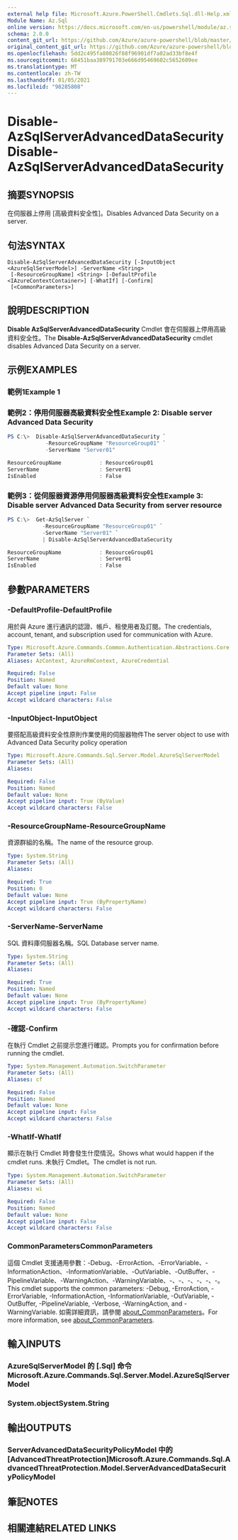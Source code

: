 ```yaml
---
external help file: Microsoft.Azure.PowerShell.Cmdlets.Sql.dll-Help.xml
Module Name: Az.Sql
online version: https://docs.microsoft.com/en-us/powershell/module/az.sql/disable-azsqlserveradvanceddatasecurity
schema: 2.0.0
content_git_url: https://github.com/Azure/azure-powershell/blob/master/src/Sql/Sql/help/Disable-AzSqlServerAdvancedDataSecurity.md
original_content_git_url: https://github.com/Azure/azure-powershell/blob/master/src/Sql/Sql/help/Disable-AzSqlServerAdvancedDataSecurity.md
ms.openlocfilehash: 5dd2c495fa80826f88f96901df7a02ad33bf8e4f
ms.sourcegitcommit: 68451baa389791703e666d95469602c5652609ee
ms.translationtype: MT
ms.contentlocale: zh-TW
ms.lasthandoff: 01/05/2021
ms.locfileid: "98285808"
---
```

# <span data-ttu-id="61e3b-101">Disable-AzSqlServerAdvancedDataSecurity</span><span class="sxs-lookup"><span data-stu-id="61e3b-101">Disable-AzSqlServerAdvancedDataSecurity</span></span>

## <span data-ttu-id="61e3b-102">摘要</span><span class="sxs-lookup"><span data-stu-id="61e3b-102">SYNOPSIS</span></span>
<span data-ttu-id="61e3b-103">在伺服器上停用 [高級資料安全性]。</span><span class="sxs-lookup"><span data-stu-id="61e3b-103">Disables Advanced Data Security on a server.</span></span>

## <span data-ttu-id="61e3b-104">句法</span><span class="sxs-lookup"><span data-stu-id="61e3b-104">SYNTAX</span></span>

```
Disable-AzSqlServerAdvancedDataSecurity [-InputObject <AzureSqlServerModel>] -ServerName <String>
 [-ResourceGroupName] <String> [-DefaultProfile <IAzureContextContainer>] [-WhatIf] [-Confirm]
 [<CommonParameters>]
```

## <span data-ttu-id="61e3b-105">說明</span><span class="sxs-lookup"><span data-stu-id="61e3b-105">DESCRIPTION</span></span>
<span data-ttu-id="61e3b-106">**Disable AzSqlServerAdvancedDataSecurity** Cmdlet 會在伺服器上停用高級資料安全性。</span><span class="sxs-lookup"><span data-stu-id="61e3b-106">The **Disable-AzSqlServerAdvancedDataSecurity** cmdlet disables Advanced Data Security on a server.</span></span>

## <span data-ttu-id="61e3b-107">示例</span><span class="sxs-lookup"><span data-stu-id="61e3b-107">EXAMPLES</span></span>

### <span data-ttu-id="61e3b-108">範例1</span><span class="sxs-lookup"><span data-stu-id="61e3b-108">Example 1</span></span>
### <span data-ttu-id="61e3b-109">範例2：停用伺服器高級資料安全性</span><span class="sxs-lookup"><span data-stu-id="61e3b-109">Example 2: Disable server Advanced Data Security</span></span>
```powershell
PS C:\>  Disable-AzSqlServerAdvancedDataSecurity `
            -ResourceGroupName "ResourceGroup01" `
            -ServerName "Server01" 

ResourceGroupName            : ResourceGroup01
ServerName                   : Server01
IsEnabled                    : False
```

### <span data-ttu-id="61e3b-110">範例3：從伺服器資源停用伺服器高級資料安全性</span><span class="sxs-lookup"><span data-stu-id="61e3b-110">Example 3: Disable server Advanced Data Security from server resource</span></span>
```powershell
PS C:\>  Get-AzSqlServer `
           -ResourceGroupName "ResourceGroup01" `
           -ServerName "Server01" `
           | Disable-AzSqlServerAdvancedDataSecurity

ResourceGroupName            : ResourceGroup01
ServerName                   : Server01
IsEnabled                    : False
```

## <span data-ttu-id="61e3b-111">參數</span><span class="sxs-lookup"><span data-stu-id="61e3b-111">PARAMETERS</span></span>

### <span data-ttu-id="61e3b-112">-DefaultProfile</span><span class="sxs-lookup"><span data-stu-id="61e3b-112">-DefaultProfile</span></span>
<span data-ttu-id="61e3b-113">用於與 Azure 進行通訊的認證、帳戶、租使用者及訂閱。</span><span class="sxs-lookup"><span data-stu-id="61e3b-113">The credentials, account, tenant, and subscription used for communication with Azure.</span></span>

```yaml
Type: Microsoft.Azure.Commands.Common.Authentication.Abstractions.Core.IAzureContextContainer
Parameter Sets: (All)
Aliases: AzContext, AzureRmContext, AzureCredential

Required: False
Position: Named
Default value: None
Accept pipeline input: False
Accept wildcard characters: False
```

### <span data-ttu-id="61e3b-114">-InputObject</span><span class="sxs-lookup"><span data-stu-id="61e3b-114">-InputObject</span></span>
<span data-ttu-id="61e3b-115">要搭配高級資料安全性原則作業使用的伺服器物件</span><span class="sxs-lookup"><span data-stu-id="61e3b-115">The server object to use with Advanced Data Security policy operation</span></span>

```yaml
Type: Microsoft.Azure.Commands.Sql.Server.Model.AzureSqlServerModel
Parameter Sets: (All)
Aliases:

Required: False
Position: Named
Default value: None
Accept pipeline input: True (ByValue)
Accept wildcard characters: False
```

### <span data-ttu-id="61e3b-116">-ResourceGroupName</span><span class="sxs-lookup"><span data-stu-id="61e3b-116">-ResourceGroupName</span></span>
<span data-ttu-id="61e3b-117">資源群組的名稱。</span><span class="sxs-lookup"><span data-stu-id="61e3b-117">The name of the resource group.</span></span>

```yaml
Type: System.String
Parameter Sets: (All)
Aliases:

Required: True
Position: 0
Default value: None
Accept pipeline input: True (ByPropertyName)
Accept wildcard characters: False
```

### <span data-ttu-id="61e3b-118">-ServerName</span><span class="sxs-lookup"><span data-stu-id="61e3b-118">-ServerName</span></span>
<span data-ttu-id="61e3b-119">SQL 資料庫伺服器名稱。</span><span class="sxs-lookup"><span data-stu-id="61e3b-119">SQL Database server name.</span></span>

```yaml
Type: System.String
Parameter Sets: (All)
Aliases:

Required: True
Position: Named
Default value: None
Accept pipeline input: True (ByPropertyName)
Accept wildcard characters: False
```

### <span data-ttu-id="61e3b-120">-確認</span><span class="sxs-lookup"><span data-stu-id="61e3b-120">-Confirm</span></span>
<span data-ttu-id="61e3b-121">在執行 Cmdlet 之前提示您進行確認。</span><span class="sxs-lookup"><span data-stu-id="61e3b-121">Prompts you for confirmation before running the cmdlet.</span></span>

```yaml
Type: System.Management.Automation.SwitchParameter
Parameter Sets: (All)
Aliases: cf

Required: False
Position: Named
Default value: None
Accept pipeline input: False
Accept wildcard characters: False
```

### <span data-ttu-id="61e3b-122">-WhatIf</span><span class="sxs-lookup"><span data-stu-id="61e3b-122">-WhatIf</span></span>
<span data-ttu-id="61e3b-123">顯示在執行 Cmdlet 時會發生什麼情況。</span><span class="sxs-lookup"><span data-stu-id="61e3b-123">Shows what would happen if the cmdlet runs.</span></span>
<span data-ttu-id="61e3b-124">未執行 Cmdlet。</span><span class="sxs-lookup"><span data-stu-id="61e3b-124">The cmdlet is not run.</span></span>

```yaml
Type: System.Management.Automation.SwitchParameter
Parameter Sets: (All)
Aliases: wi

Required: False
Position: Named
Default value: None
Accept pipeline input: False
Accept wildcard characters: False
```

### <span data-ttu-id="61e3b-125">CommonParameters</span><span class="sxs-lookup"><span data-stu-id="61e3b-125">CommonParameters</span></span>
<span data-ttu-id="61e3b-126">這個 Cmdlet 支援通用參數：-Debug、-ErrorAction、-ErrorVariable、-InformationAction、-InformationVariable、-OutVariable、-OutBuffer、-PipelineVariable、-WarningAction、-WarningVariable、-、-、-、-、-、-。</span><span class="sxs-lookup"><span data-stu-id="61e3b-126">This cmdlet supports the common parameters: -Debug, -ErrorAction, -ErrorVariable, -InformationAction, -InformationVariable, -OutVariable, -OutBuffer, -PipelineVariable, -Verbose, -WarningAction, and -WarningVariable.</span></span> <span data-ttu-id="61e3b-127">如需詳細資訊，請參閱 [about_CommonParameters](http://go.microsoft.com/fwlink/?LinkID=113216)。</span><span class="sxs-lookup"><span data-stu-id="61e3b-127">For more information, see [about_CommonParameters](http://go.microsoft.com/fwlink/?LinkID=113216).</span></span>

## <span data-ttu-id="61e3b-128">輸入</span><span class="sxs-lookup"><span data-stu-id="61e3b-128">INPUTS</span></span>

### <span data-ttu-id="61e3b-129">AzureSqlServerModel 的 [.Sql] 命令</span><span class="sxs-lookup"><span data-stu-id="61e3b-129">Microsoft.Azure.Commands.Sql.Server.Model.AzureSqlServerModel</span></span>

### <span data-ttu-id="61e3b-130">System.object</span><span class="sxs-lookup"><span data-stu-id="61e3b-130">System.String</span></span>

## <span data-ttu-id="61e3b-131">輸出</span><span class="sxs-lookup"><span data-stu-id="61e3b-131">OUTPUTS</span></span>

### <span data-ttu-id="61e3b-132">ServerAdvancedDataSecurityPolicyModel 中的 [AdvancedThreatProtection]</span><span class="sxs-lookup"><span data-stu-id="61e3b-132">Microsoft.Azure.Commands.Sql.AdvancedThreatProtection.Model.ServerAdvancedDataSecurityPolicyModel</span></span>

## <span data-ttu-id="61e3b-133">筆記</span><span class="sxs-lookup"><span data-stu-id="61e3b-133">NOTES</span></span>

## <span data-ttu-id="61e3b-134">相關連結</span><span class="sxs-lookup"><span data-stu-id="61e3b-134">RELATED LINKS</span></span>
